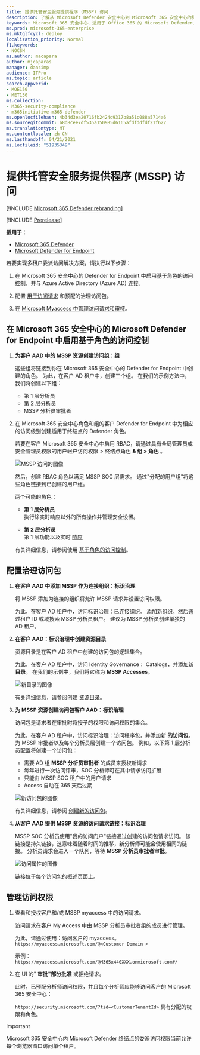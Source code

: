 ```yaml
---
title: 提供托管安全服务提供程序 (MSSP) 访问
description: 了解从 Microsoft Defender 安全中心到 Microsoft 365 安全中心的更改
keywords: Microsoft 365 安全中心、适用于 Office 365 的 Microsoft Defender、适用于终结点的 Microsoft Defender、MDO、MDE、单窗格的门户、聚合门户、安全门户、Defender 安全门户入门
ms.prod: microsoft-365-enterprise
ms.mktglfcycl: deploy
localization_priority: Normal
f1.keywords:
- NOCSH
ms.author: macapara
author: mjcaparas
manager: dansimp
audience: ITPro
ms.topic: article
search.appverid:
- MOE150
- MET150
ms.collection:
- M365-security-compliance
- m365initiative-m365-defender
ms.openlocfilehash: 4b34d3ea20716fb2424d9317b8a51c088a5714a6
ms.sourcegitcommit: a8d8cee7df535a150985d6165afdfddfdf21f622
ms.translationtype: MT
ms.contentlocale: zh-CN
ms.lasthandoff: 04/21/2021
ms.locfileid: "51935349"
---
```

# <a name="provide-managed-security-service-provider-mssp-access"></a>提供托管安全服务提供程序 (MSSP) 访问 

[!INCLUDE [Microsoft 365 Defender rebranding](../includes/microsoft-defender.md)]

[!INCLUDE [Prerelease](../includes/prerelease.md)]

**适用于：**

- [Microsoft 365 Defender](microsoft-365-defender.md)
- [Microsoft Defender for Endpoint](https://go.microsoft.com/fwlink/p/?linkid=2154037)

若要实现多租户委派访问解决方案，请执行以下步骤：

1. 在[](/windows/security/threat-protection/microsoft-defender-atp/rbac) Microsoft 365 安全中心的 Defender for Endpoint 中启用基于角色的访问控制，并与 Azure Active Directory (Azure AD) 连接。

2. 配置 [用于访问请求](/azure/active-directory/governance/identity-governance-overview) 和预配的治理访问包。

3. 在 [Microsoft Myaccess 中管理访问请求和审核](/azure/active-directory/governance/entitlement-management-request-approve)。

## <a name="enable-role-based-access-controls-in-microsoft-defender-for-endpoint-in-microsoft-365-security-center"></a>在 Microsoft 365 安全中心的 Microsoft Defender for Endpoint 中启用基于角色的访问控制

1. **为客户 AAD 中的 MSSP 资源创建访问组：组**

    这些组将链接到你在 Microsoft 365 安全中心的 Defender for Endpoint 中创建的角色。 为此，在客户 AD 租户中，创建三个组。 在我们的示例方法中，我们将创建以下组：

    - 第 1 层分析员 
    - 第 2 层分析员 
    - MSSP 分析员审批者  


2. 在 Microsoft 365 安全中心角色和组的客户 Defender for Endpoint 中为相应的访问级别创建适用于终结点的 Defender 角色。

    若要在客户 Microsoft 365 安全中心中启用 RBAC，请通过具有全局管理员或安全管理员权限的用户帐户访问权限 > 终结点角色 **& 组 > 角色** 。

    ![MSSP 访问的图像](../../media/mssp-access.png)

    然后，创建 RBAC 角色以满足 MSSP SOC 层需求。 通过"分配的用户组"将这些角色链接到已创建的用户组。

    两个可能的角色：

    - **第 1 层分析员** <br>
      执行除实时响应以外的所有操作并管理安全设置。

    - **第 2 层分析员** <br>
      第 1 层功能以及实时 [响应](/windows/security/threat-protection/microsoft-defender-atp/live-response)

    有关详细信息，请参阅使用 [基于角色的访问控制](/windows/security/threat-protection/microsoft-defender-atp/rbac)。



## <a name="configure-governance-access-packages"></a>配置治理访问包

1.  **在客户 AAD 中添加 MSSP 作为连接组织：标识治理**
    
    将 MSSP 添加为连接的组织将允许 MSSP 请求并设置访问权限。 

    为此，在客户 AD 租户中，访问标识治理：已连接组织。 添加新组织，然后通过租户 ID 或域搜索 MSSP 分析员租户。 建议为 MSSP 分析员创建单独的 AD 租户。

2. **在客户 AAD：标识治理中创建资源目录**

    资源目录是在客户 AD 租户中创建的访问包的逻辑集合。

    为此，在客户 AD 租户中，访问 Identity Governance： Catalogs，并添加新 **目录**。 在我们的示例中，我们将它称为 **MSSP Accesses**。 

    ![新目录的图像](../../media/goverance-catalog.png)

    有关详细信息，请参阅创建 [资源目录](/azure/active-directory/governance/entitlement-management-catalog-create)。


3. **为 MSSP 资源创建访问包客户 AAD：标识治理**

    访问包是请求者在审批时将授予的权限和访问权限的集合。 

    为此，在客户 AD 租户中，访问标识治理：访问程序包，并添加新 **的访问包**。 为 MSSP 审批者以及每个分析员层创建一个访问包。 例如，以下第 1 层分析员配置将创建一个访问包：

    - 需要 AD 组 **MSSP 分析员审批者** 的成员来授权新请求
    - 每年进行一次访问评审，SOC 分析师可在其中请求访问扩展
    - 只能由 MSSP SOC 租户中的用户请求
    - Access 自动在 365 天后过期

    ![新访问包的图像](../../media/new-access-package.png)

    有关详细信息，请参阅 [创建新的访问包](/azure/active-directory/governance/entitlement-management-access-package-create)。


4. **从客户 AAD 提供 MSSP 资源的访问请求链接：标识治理**

    MSSP SOC 分析员使用"我的访问门户"链接通过创建的访问包请求访问。 该链接是持久链接，这意味着随着时间的推移，新分析师可能会使用相同的链接。 分析员请求会进入一个队列，等待 **MSSP 分析员审批者审批**。


    ![访问属性的图像](../../media/access-properties.png)

    链接位于每个访问包的概述页面上。

## <a name="manage-access"></a>管理访问权限 

1. 查看和授权客户和/或 MSSP myaccess 中的访问请求。

    访问请求在客户 My Access 中由 MSSP 分析员审批者组的成员进行管理。

    为此，请通过使用：访问客户的 myaccess。 `https://myaccess.microsoft.com/@<Customer Domain >` 

    示例： `https://myaccess.microsoft.com/@M365x440XXX.onmicrosoft.com#/`   
2. 在 UI 的" **审批"部分批准** 或拒绝请求。

     此时，已预配分析师访问权限，并且每个分析师应能够访问客户的 Microsoft 365 安全中心： 

    `https://security.microsoft.com/?tid=<CustomerTenantId>` 具有分配的权限和角色。

> [!IMPORTANT]
> Microsoft 365 安全中心内 Microsoft Defender 终结点的委派访问权限当前允许每个浏览器窗口访问单个租户。